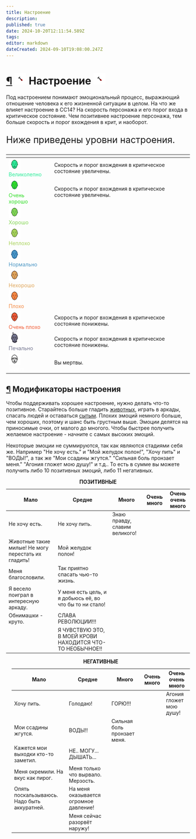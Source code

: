 ```yaml
---
title: Настроение
description: 
published: true
date: 2024-10-20T12:11:54.589Z
tags: 
editor: markdown
dateCreated: 2024-09-10T19:08:00.247Z
---
```


<div><h1 class="center-align toc-header" id="настроение"><a class="toc-anchor" href="#настроение">¶</a> 
  <img src="/guides/mood/honk.png" class="icon">
  Настроение
  <img src="/guides/mood/honk.png" class="icon">
</h1>
<p>Под настроением понимают эмоциональный процесс, выражающий отношение человека к его жизненной ситуации в целом. На что же влияет настроение в СС14? На скорость персонажа и его порог входа в критическое состояние. Чем позитивнее настроение персонажа, тем больше скорость и порог вхождения в крит, и наоборот.</p>
<p style="font-size: 25px">Ниже приведены уровни настроения.</p>
<div class="table-container"><table class="tablica-nastroyeniya" style="margin: 0 auto;">
  <thead style="opacity: 0.5;">
    <tr>
      <th></th>
      <th style="opacity: 0.5;"></th>
      <th style="opacity: 0.5;"></th>
    </tr>
  </thead>
  <tbody>
    <tr>
      <td><img src="/guides/mood/ultra_sigma_mood.png" class="zoomable"><br><span style="color: #2eeb9a;">Великолепно</span></td>
      <td> </td>
      <td>Скорость и порог вхождения в критическое состояние увеличены. </td>
    </tr>
    <tr>
      <td><img src="/guides/mood/very_good.png"><br><span style="color: #30dd26;">Очень хорошо</span></td>
      <td> </td>
      <td>Скорость и порог вхождения в критическое состояние увеличены.</td>
    </tr>
    <tr>
      <td><img src="/guides/mood/good.png"><br><span style="color: #86d656;">Хорошо</span></td>
      <td></td>
      <td></td>
    </tr>
    <tr>
      <td><img src="/guides/mood/not_bad.png"><br><span style="color: #a8d259;">Неплохо</span></td>
      <td>	</td>
      <td></td>
    </tr>
    <tr>
      <td><img src="/guides/mood/normalno.png"><br><span style="color: #4b96c4;">Нормально</span></td>
      <td></td>
      <td></td>
    </tr>
    <tr>
      <td><img src="/guides/mood/not_good.png"><br><span style="color: #dfa65b;">Нехорошо</span></td>
      <td></td>
      <td></td>
    </tr>
    <tr>
      <td><img src="/guides/mood/huevo.png"><br><span style="color: #f38943;">Плохо</span></td>
      <td></td>
      <td></td>
    </tr>
    <tr>
      <td> <img src="/guides/mood/very_huevo.png"><br><span style="color: #f15d36;">Очень плохо</span></td>
      <td> 	</td>
      <td>Скорость и порог вхождения в критическое состояние понижены.</td>
    </tr>
    <tr>
      <td><img src="/guides/mood/sad.png"><br><span style="color: #747690;">Печально</span></td>
      <td></td>
      <td>Скорость и порог вхождения в критическое состояние понижены.</td>
    </tr>
    <tr>
      <td><img src="/guides/mood/dead.png"><br><span style="color: #ffffff;">Мёртв</span></td>
      <td></td>
      <td>Вы мертвы.</td>
    </tr>
  </tbody>
</table></div>
<h2 id="модификаторы-настроения" class="toc-header"><a class="toc-anchor" href="#модификаторы-настроения">¶</a> Модификаторы настроения</h2>
<p>Чтобы поддерживать хорошее настроение, нужно делать что-то позитивное. Старайтесь больше гладить <a href="/guides/fauna" class="is-internal-link is-valid-page">животных</a>, играть в аркады, спасать людей и оставаться <a href="/guides/food" class="is-internal-link is-valid-page">сытым</a>. Плохих эмоций немного больше, чем хороших, поэтому и шанс быть грустным выше. Эмоции делятся на приносимые очки, от малого до многого. Чтобы быстрее получить желаемое настроение - начните с самых высоких эмоций.</p>
<p>Некоторые эмоции не суммируются, так как являются стадиями себя же. Например "Не хочу есть." и "Мой желудок полон!", "Хочу пить" и "ВОДЫ!", а так же "Мои ссадины жгутся." "Сильная боль пронзает меня." "Агония гложет мою душу!" и т.д.. То есть в сумме вы можете получить либо 10 позитивных эмоций, либо 11 негативных.</p>
<div class="two_table">
<div class="mood_status table1">
<table style="width: 100%">
  <caption> <span class="posi"><strong>ПОЗИТИВНЫЕ</strong></span>   </caption>
  <thead>
    <tr>
      <th>Мало</th>
      <th>Средне</th>
      <th>Много</th>
 <th>Очень много</th>
 <th>Очень очень много</th>
    </tr>
  </thead>
  <tbody>
    <tr>
      <td>  <span class="posi">Не хочу есть.</span> </td>
      <td>  <span class="posi">Не хочу пить.</span>  </td>
      <td> 	 <span class="posi">Знаю правду, славим великого! </span> </td>    
  <td>  </td>
      <td>  </td>
    </tr>
    <tr>
     <td>  <span class="posi"> Животные такие милые! Не могу перестать их гладить!</span> </td>
      <td>  <span class="posi">Мой желудок полон!</span>  </td>
      <td>  </td>
      <td>  </td>
      <td>  </td>
    </tr>
    <tr>
     <td>  <span class="posi">Меня благословили. </span> </td>
      <td>  <span class="posi">Так приятно спасать чью-то жизнь.</span>  </td>
      <td>  </td>
      <td>  </td>
      <td>  </td>
    </tr>
    <tr>
     <td> <span class="posi"> Я весело поиграл в интересную аркаду.</span> </td>
      <td>  <span class="posi">У меня есть цель, и я добьюсь её, во что бы то ни стало!</span>  </td>
      <td>  </td>
      <td>  </td>
      <td>  </td>
    </tr>
    <tr>
     <td>  <span class="posi">Обнимашки - круто.</span>  </td>
      <td>  <span class="posi">СЛАВА РЕВОЛЮЦИИ!!! </span> </td>
      <td>  </td>
      <td>  </td>
      <td>  </td>
    </tr>
    <tr>
     <td>  <span class="posi"></span>  </td>
      <td>  <span class="posi">Я ЧУВСТВУЮ ЭТО, В МОЕЙ КРОВИ НАХОДИТСЯ ЧТО-ТО
НЕОБЫЧНОЕ!! </span> </td>
      <td>  </td>
      <td>  </td>
      <td>  </td>
    </tr>
  </tbody>
</table>
</div>
<div style="margin-left: 15px" class="mood_status table2">
<table>
  <caption> <span class="nega"><strong>НЕГАТИВНЫЕ</strong></span>   </caption>
  <thead>
    <tr>
      <th>Мало</th>
      <th>Средне</th>
      <th>Много</th>
      <th>Очень много</th>
      <th>Очень очень много</th>
    </tr>
  </thead>
  <tbody>
    <tr>
      <td>  <span class="nega">Хочу пить.</span> </td>
      <td>  <span class="nega">Голодаю!</span>  </td>
      <td>  <span class="nega">ГОРЮ!!!</span> </td>    
      <td>  <span class="nega"></span>  </td>
      <td>  <span class="nega">Агония гложет мою душу! </span> </td>
    </tr>
    <tr>
      <td>  <span class="nega">Мои ссадины жгутся.</span> </td>
      <td>  <span class="nega">ВОДЫ!!</span>  </td>
      <td>  <span class="nega">Сильная боль пронзает меня.</span>  </td>
      <td>  </td>
      <td>  </td>
    </tr>
    <tr>
      <td>  <span class="nega">Кажется мои выходки кто-то заметил.</span> </td>
      <td>  <span class="nega">НЕ.. МОГУ... ДЫШАТЬ... </span> </td>
      <td>  </td>
      <td>  </td>
      <td>  </td>
    </tr>
    <tr>
      <td> <span class="nega">Меня окремили. На вкус как пирог. </span>  </td>
      <td> <span class="nega">Меня только что вырвало. Мерзость. </span> </td>
      <td>  </td>
      <td>  </td>
      <td>  </td>
    </tr>
    <tr>
      <td> <span class="nega"> Опять поскальзываюсь. Надо быть аккуратней.</span> </td>
      <td>  <span class="nega">На меня оказывается огромное давление!</span>  </td>
      <td>  </td>
      <td>  </td>
      <td>  </td>
    </tr>
    <tr>
      <td> </td>
      <td><span class="nega"> Меня сейчас разорвёт наружу!</span>  </td>
      <td>  </td>
      <td>  </td>
      <td>  </td>
    </tr>
  </tbody>
</table>
</div></div></div>